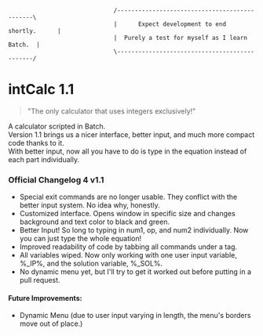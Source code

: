 ```text
                              /----------------------------------------------\  
                              |      Expect development to end shortly.      |
                              |  Purely a test for myself as I learn Batch.  | 
                              \----------------------------------------------/  
```  
  
 

# intCalc 1.1
> "The only calculator that uses integers exclusively!"

A calculator scripted in Batch.  
Version 1.1 brings us a nicer interface, better input, and much more compact code thanks to it.  
With better input, now all you have to do is type in the equation instead of each part individually.  

  
   
   
### Official Changelog 4 v1.1
  - Special exit commands are no longer usable. They conflict with the better input system. No idea why, honestly.
  - Customized interface. Opens window in specific size and changes background and text color to black and green.
  - Better Input! So long to typing in num1, op, and num2 individually. Now you can just type the whole equation!
  - Improved readability of code by tabbing all commands under a tag.
  - All variables wiped. Now only working with one user input variable, %_IP%, and the solution variable, %_SOL%.
  - No dynamic menu yet, but I'll try to get it worked out before putting in a pull request.  
  

#### Future Improvements:
  - Dynamic Menu (due to user input varying in length, the menu's borders move out of place.)

